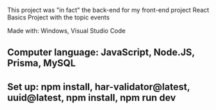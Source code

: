 This project was "in fact" the back-end for my front-end project React Basics Project with the topic events


Made with: Windows, Visual Studio Code

Computer language: JavaScript, Node.JS, Prisma, MySQL
-----------------------

Set up: npm install, har-validator@latest, uuid@latest, npm install, npm run dev
------------------------